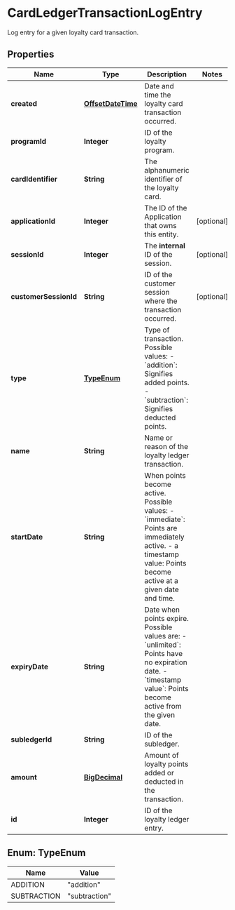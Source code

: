 

# CardLedgerTransactionLogEntry

Log entry for a given loyalty card transaction.
## Properties

Name | Type | Description | Notes
------------ | ------------- | ------------- | -------------
**created** | [**OffsetDateTime**](OffsetDateTime.md) | Date and time the loyalty card transaction occurred. | 
**programId** | **Integer** | ID of the loyalty program. | 
**cardIdentifier** | **String** | The alphanumeric identifier of the loyalty card.  | 
**applicationId** | **Integer** | The ID of the Application that owns this entity. |  [optional]
**sessionId** | **Integer** | The **internal** ID of the session.  |  [optional]
**customerSessionId** | **String** | ID of the customer session where the transaction occurred. |  [optional]
**type** | [**TypeEnum**](#TypeEnum) | Type of transaction. Possible values:   - &#x60;addition&#x60;: Signifies added points.   - &#x60;subtraction&#x60;: Signifies deducted points.  | 
**name** | **String** | Name or reason of the loyalty ledger transaction. | 
**startDate** | **String** | When points become active. Possible values:   - &#x60;immediate&#x60;: Points are immediately active.   - a timestamp value: Points become active at a given date and time.  | 
**expiryDate** | **String** | Date when points expire. Possible values are:   - &#x60;unlimited&#x60;: Points have no expiration date.   - &#x60;timestamp value&#x60;: Points become active from the given date.  | 
**subledgerId** | **String** | ID of the subledger. | 
**amount** | [**BigDecimal**](BigDecimal.md) | Amount of loyalty points added or deducted in the transaction. | 
**id** | **Integer** | ID of the loyalty ledger entry. | 



## Enum: TypeEnum

Name | Value
---- | -----
ADDITION | &quot;addition&quot;
SUBTRACTION | &quot;subtraction&quot;



